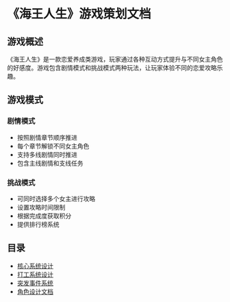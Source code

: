 # 《海王人生》游戏策划文档

## 游戏概述
《海王人生》是一款恋爱养成类游戏，玩家通过各种互动方式提升与不同女主角色的好感度。游戏包含剧情模式和挑战模式两种玩法，让玩家体验不同的恋爱攻略乐趣。

## 游戏模式
### 剧情模式
- 按照剧情章节顺序推进
- 每个章节解锁不同女主角色
- 支持多线剧情同时推进
- 包含主线剧情和支线任务

### 挑战模式
- 可同时选择多个女主进行攻略
- 设置攻略时间限制
- 根据完成度获取积分
- 提供排行榜系统

## 目录
- [核心系统设计](./systems/core_systems.md)
- [打工系统设计](./systems/work_system.md)
- [突发事件系统](./systems/emergency_events.md)
- [角色设计文档](./characters/character_design.md)